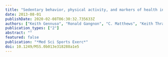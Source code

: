 ```yaml
---
title: "Sedentary behavior, physical activity, and markers of health in older adults"
date: 2013-08-01
publishDate: 2020-02-08T06:30:32.735633Z
authors: ["Keith Gennuso", "Ronald Gangnon", "C. Matthews", "Keith Thraen-Borowski", "Lisa Colbert"]
publication_types: ["2"]
abstract: ""
featured: false
publication: "*Med Sci Sports Exerc*"
doi: 10.1249/MSS.0b013e318288a1e5
---
```


